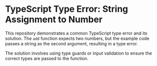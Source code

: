 # TypeScript Type Error: String Assignment to Number

This repository demonstrates a common TypeScript type error and its solution.  The `add` function expects two numbers, but the example code passes a string as the second argument, resulting in a type error.

The solution involves using type guards or input validation to ensure the correct types are passed to the function.